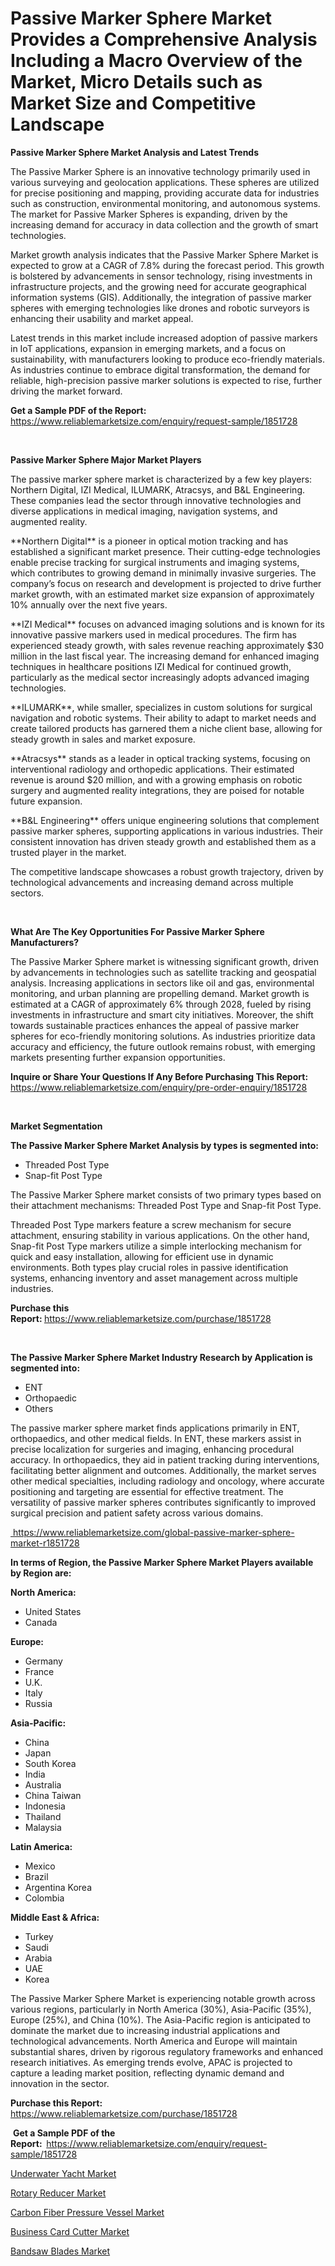 <p><h1>Passive Marker Sphere Market Provides a Comprehensive Analysis Including a Macro Overview of the Market, Micro Details such as Market Size and Competitive Landscape</h1></p><p><strong>Passive Marker Sphere Market Analysis and Latest Trends</strong></p>
<p><p>The Passive Marker Sphere is an innovative technology primarily used in various surveying and geolocation applications. These spheres are utilized for precise positioning and mapping, providing accurate data for industries such as construction, environmental monitoring, and autonomous systems. The market for Passive Marker Spheres is expanding, driven by the increasing demand for accuracy in data collection and the growth of smart technologies.</p><p>Market growth analysis indicates that the Passive Marker Sphere Market is expected to grow at a CAGR of 7.8% during the forecast period. This growth is bolstered by advancements in sensor technology, rising investments in infrastructure projects, and the growing need for accurate geographical information systems (GIS). Additionally, the integration of passive marker spheres with emerging technologies like drones and robotic surveyors is enhancing their usability and market appeal.</p><p>Latest trends in this market include increased adoption of passive markers in IoT applications, expansion in emerging markets, and a focus on sustainability, with manufacturers looking to produce eco-friendly materials. As industries continue to embrace digital transformation, the demand for reliable, high-precision passive marker solutions is expected to rise, further driving the market forward.</p></p>
<p><strong>Get a Sample PDF of the Report:&nbsp;</strong> <a href="https://www.reliablemarketsize.com/enquiry/request-sample/1851728?utm_campaign=1510&utm_medium=2&utm_source=Github&utm_content=ia&utm_term=19102024&utm_id=passive-marker-sphere">https://www.reliablemarketsize.com/enquiry/request-sample/1851728</a></p>
<p>&nbsp;</p>
<p><strong>Passive Marker Sphere Major Market Players</strong></p>
<p><p>The passive marker sphere market is characterized by a few key players: Northern Digital, IZI Medical, ILUMARK, Atracsys, and B&L Engineering. These companies lead the sector through innovative technologies and diverse applications in medical imaging, navigation systems, and augmented reality.</p><p>**Northern Digital** is a pioneer in optical motion tracking and has established a significant market presence. Their cutting-edge technologies enable precise tracking for surgical instruments and imaging systems, which contributes to growing demand in minimally invasive surgeries. The company’s focus on research and development is projected to drive further market growth, with an estimated market size expansion of approximately 10% annually over the next five years.</p><p>**IZI Medical** focuses on advanced imaging solutions and is known for its innovative passive markers used in medical procedures. The firm has experienced steady growth, with sales revenue reaching approximately $30 million in the last fiscal year. The increasing demand for enhanced imaging techniques in healthcare positions IZI Medical for continued growth, particularly as the medical sector increasingly adopts advanced imaging technologies.</p><p>**ILUMARK**, while smaller, specializes in custom solutions for surgical navigation and robotic systems. Their ability to adapt to market needs and create tailored products has garnered them a niche client base, allowing for steady growth in sales and market exposure.</p><p>**Atracsys** stands as a leader in optical tracking systems, focusing on interventional radiology and orthopedic applications. Their estimated revenue is around $20 million, and with a growing emphasis on robotic surgery and augmented reality integrations, they are poised for notable future expansion.</p><p>**B&L Engineering** offers unique engineering solutions that complement passive marker spheres, supporting applications in various industries. Their consistent innovation has driven steady growth and established them as a trusted player in the market.</p><p>The competitive landscape showcases a robust growth trajectory, driven by technological advancements and increasing demand across multiple sectors.</p></p>
<p>&nbsp;</p>
<p><strong>What Are The Key Opportunities For Passive Marker Sphere Manufacturers?</strong></p>
<p><p>The Passive Marker Sphere market is witnessing significant growth, driven by advancements in technologies such as satellite tracking and geospatial analysis. Increasing applications in sectors like oil and gas, environmental monitoring, and urban planning are propelling demand. Market growth is estimated at a CAGR of approximately 6% through 2028, fueled by rising investments in infrastructure and smart city initiatives. Moreover, the shift towards sustainable practices enhances the appeal of passive marker spheres for eco-friendly monitoring solutions. As industries prioritize data accuracy and efficiency, the future outlook remains robust, with emerging markets presenting further expansion opportunities.</p></p>
<p><strong>Inquire or Share Your Questions If Any Before Purchasing This Report:</strong> <a href="https://www.reliablemarketsize.com/enquiry/pre-order-enquiry/1851728?utm_campaign=1510&utm_medium=2&utm_source=Github&utm_content=ia&utm_term=19102024&utm_id=passive-marker-sphere">https://www.reliablemarketsize.com/enquiry/pre-order-enquiry/1851728</a></p>
<p>&nbsp;</p>
<p><strong>Market Segmentation</strong></p>
<p><strong>The Passive Marker Sphere Market Analysis by types is segmented into:</strong></p>
<p><ul><li>Threaded Post Type</li><li>Snap-fit Post Type</li></ul></p>
<p><p>The Passive Marker Sphere market consists of two primary types based on their attachment mechanisms: Threaded Post Type and Snap-fit Post Type. </p><p>Threaded Post Type markers feature a screw mechanism for secure attachment, ensuring stability in various applications. On the other hand, Snap-fit Post Type markers utilize a simple interlocking mechanism for quick and easy installation, allowing for efficient use in dynamic environments. Both types play crucial roles in passive identification systems, enhancing inventory and asset management across multiple industries.</p></p>
<p><strong>Purchase this Report:&nbsp;</strong><a href="https://www.reliablemarketsize.com/purchase/1851728?utm_campaign=1510&utm_medium=2&utm_source=Github&utm_content=ia&utm_term=19102024&utm_id=passive-marker-sphere">https://www.reliablemarketsize.com/purchase/1851728</a></p>
<p>&nbsp;</p>
<p><strong>The Passive Marker Sphere Market Industry Research by Application is segmented into:</strong></p>
<p><ul><li>ENT</li><li>Orthopaedic</li><li>Others</li></ul></p>
<p><p>The passive marker sphere market finds applications primarily in ENT, orthopaedics, and other medical fields. In ENT, these markers assist in precise localization for surgeries and imaging, enhancing procedural accuracy. In orthopaedics, they aid in patient tracking during interventions, facilitating better alignment and outcomes. Additionally, the market serves other medical specialties, including radiology and oncology, where accurate positioning and targeting are essential for effective treatment. The versatility of passive marker spheres contributes significantly to improved surgical precision and patient safety across various domains.</p></p>
<p><a href="https://www.reliablemarketsize.com/global-passive-marker-sphere-market-r1851728?utm_campaign=1510&utm_medium=2&utm_source=Github&utm_content=ia&utm_term=19102024&utm_id=passive-marker-sphere">&nbsp;https://www.reliablemarketsize.com/global-passive-marker-sphere-market-r1851728</a></p>
<p><strong>In terms of Region, the Passive Marker Sphere Market Players available by Region are:</strong></p>
<p>
    <p> <strong> North America: </strong>
        <ul>
            <li>United States</li>
            <li>Canada</li>
        </ul>
        </p> 
    <p> <strong> Europe: </strong>
        <ul>
            <li>Germany</li>
            <li>France</li>
            <li>U.K.</li>
            <li>Italy</li>
            <li>Russia</li>
        </ul>
        </p> 
    <p> <strong> Asia-Pacific: </strong>
        <ul>
            <li>China</li>
            <li>Japan</li>
            <li>South Korea</li>
            <li>India</li>
            <li>Australia</li>
            <li>China Taiwan</li>
            <li>Indonesia</li>
            <li>Thailand</li>
            <li>Malaysia</li>
        </ul>
        </p> 
    <p> <strong> Latin America: </strong>
        <ul>
            <li>Mexico</li>
            <li>Brazil</li>
            <li>Argentina Korea</li>
            <li>Colombia</li>
        </ul>
        </p> 
    <p> <strong> Middle East & Africa: </strong>
        <ul>
            <li>Turkey</li>
            <li>Saudi</li>
            <li>Arabia</li>
            <li>UAE</li>
            <li>Korea</li>
        </ul>
    </p>
    </p>
<p><p>The Passive Marker Sphere Market is experiencing notable growth across various regions, particularly in North America (30%), Asia-Pacific (35%), Europe (25%), and China (10%). The Asia-Pacific region is anticipated to dominate the market due to increasing industrial applications and technological advancements. North America and Europe will maintain substantial shares, driven by rigorous regulatory frameworks and enhanced research initiatives. As emerging trends evolve, APAC is projected to capture a leading market position, reflecting dynamic demand and innovation in the sector.</p></p>
<p><strong>Purchase this Report: </strong><a href="https://www.reliablemarketsize.com/purchase/1851728?utm_campaign=1510&utm_medium=2&utm_source=Github&utm_content=ia&utm_term=19102024&utm_id=passive-marker-sphere">https://www.reliablemarketsize.com/purchase/1851728</a></p>
<p>&nbsp;<strong>Get a Sample PDF of the Report:&nbsp;&nbsp;</strong><a href="https://www.reliablemarketsize.com/enquiry/request-sample/1851728?utm_campaign=1510&utm_medium=2&utm_source=Github&utm_content=ia&utm_term=19102024&utm_id=passive-marker-sphere">https://www.reliablemarketsize.com/enquiry/request-sample/1851728</a></p>
<p><strong></strong></p>
<p><p><a href="https://www.linkedin.com/pulse/in-depth-underwater-yacht-market-review-size-share-69cagr-growth-bekzc?utm_campaign=1510&utm_medium=2&utm_source=Github&utm_content=ia&utm_term=19102024&utm_id=passive-marker-sphere">Underwater Yacht Market</a></p><p><a href="https://issuu.com/reportprime-2/docs/rotary-reducer-market-size-2030.ppt_fb5335f2ff45ea?utm_campaign=1510&utm_medium=2&utm_source=Github&utm_content=ia&utm_term=19102024&utm_id=passive-marker-sphere">Rotary Reducer Market</a></p><p><a href="https://www.linkedin.com/pulse/carbon-fiber-pressure-vessel-market-indicators-size-regional-akplc?utm_campaign=1510&utm_medium=2&utm_source=Github&utm_content=ia&utm_term=19102024&utm_id=passive-marker-sphere">Carbon Fiber Pressure Vessel Market</a></p><p><a href="https://www.linkedin.com/pulse/global-business-card-cutter-market-analysis-key-trends-hk10c?utm_campaign=1510&utm_medium=2&utm_source=Github&utm_content=ia&utm_term=19102024&utm_id=passive-marker-sphere">Business Card Cutter Market</a></p><p><a href="https://www.linkedin.com/pulse/bandsaw-blades-market-trends-growth-outlook-2024--ofbcc?utm_campaign=1510&utm_medium=2&utm_source=Github&utm_content=ia&utm_term=19102024&utm_id=passive-marker-sphere">Bandsaw Blades Market</a></p></p>